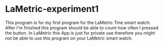 # LaMetric-experiment1
This program is for my first program for the LaMetric Tme smart watch. After I'm finished this program should be able to count how often I pressed the button. In LaMetric this App is just for private use therefore you might not be able to use this program on your LaMetric smart watch.
